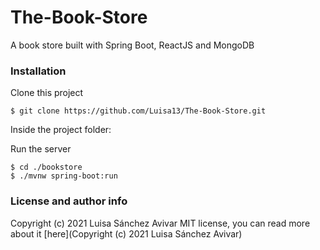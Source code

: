 # The-Book-Store
A book store built with Spring Boot, ReactJS and MongoDB

### Installation
Clone this project
```
$ git clone https://github.com/Luisa13/The-Book-Store.git
```
Inside the project folder: 

Run the server
```
$ cd ./bookstore
$ ./mvnw spring-boot:run
```
### License and author info
Copyright (c) 2021 Luisa Sánchez Avivar
MIT license, you can read more about it [here](Copyright (c) 2021 Luisa Sánchez Avivar)

